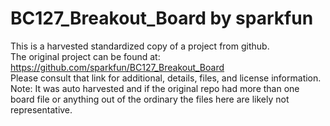 
# BC127_Breakout_Board by sparkfun  
This is a harvested standardized copy of a project from github.  
The original project can be found at:  
https://github.com/sparkfun/BC127_Breakout_Board  
Please consult that link for additional, details, files, and license information.  
Note: It was auto harvested and if the original repo had more than one board file or anything out of the ordinary the files here are likely not representative.  
    